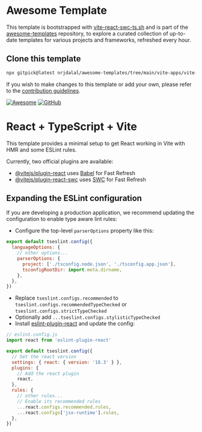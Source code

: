 # Awesome Template

This template is bootstrapped with [vite-react-swc-ts.sh](https://github.com/nrjdalal/awesome-templates/blob/main/.github/.scripts/vite-react-swc-ts.sh) and is part of the [awesome-templates](https://github.com/nrjdalal/awesome-templates) repository, to explore a curated collection of up-to-date templates for various projects and frameworks, refreshed every hour.

## Clone this template

```bash
npx gitpick@latest nrjdalal/awesome-templates/tree/main/vite-apps/vite-react-swc-ts
```

If you wish to make changes to this template or add your own, please refer to the [contribution guidelines](https://github.com/nrjdalal/awesome-templates?tab=readme-ov-file#contributing).

[![Awesome](https://awesome.re/badge.svg)](https://github.com/nrjdalal/awesome-templates) [![GitHub](https://img.shields.io/github/stars/nrjdalal/awesome-templates?color=blue)](https://github.com/nrjdalal/awesome-templates)
  
# React + TypeScript + Vite

This template provides a minimal setup to get React working in Vite with HMR and some ESLint rules.

Currently, two official plugins are available:

- [@vitejs/plugin-react](https://github.com/vitejs/vite-plugin-react/blob/main/packages/plugin-react/README.md) uses [Babel](https://babeljs.io/) for Fast Refresh
- [@vitejs/plugin-react-swc](https://github.com/vitejs/vite-plugin-react-swc) uses [SWC](https://swc.rs/) for Fast Refresh

## Expanding the ESLint configuration

If you are developing a production application, we recommend updating the configuration to enable type aware lint rules:

- Configure the top-level `parserOptions` property like this:

```js
export default tseslint.config({
  languageOptions: {
    // other options...
    parserOptions: {
      project: ['./tsconfig.node.json', './tsconfig.app.json'],
      tsconfigRootDir: import.meta.dirname,
    },
  },
})
```

- Replace `tseslint.configs.recommended` to `tseslint.configs.recommendedTypeChecked` or `tseslint.configs.strictTypeChecked`
- Optionally add `...tseslint.configs.stylisticTypeChecked`
- Install [eslint-plugin-react](https://github.com/jsx-eslint/eslint-plugin-react) and update the config:

```js
// eslint.config.js
import react from 'eslint-plugin-react'

export default tseslint.config({
  // Set the react version
  settings: { react: { version: '18.3' } },
  plugins: {
    // Add the react plugin
    react,
  },
  rules: {
    // other rules...
    // Enable its recommended rules
    ...react.configs.recommended.rules,
    ...react.configs['jsx-runtime'].rules,
  },
})
```
